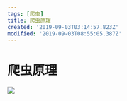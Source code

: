 ```yaml
---
tags: [爬虫]
title: 爬虫原理
created: '2019-09-03T03:14:57.823Z'
modified: '2019-09-03T08:55:05.387Z'
---
```


# 爬虫原理

![](https://borninsummer.com/images/2015/03/crawler_01.png)

